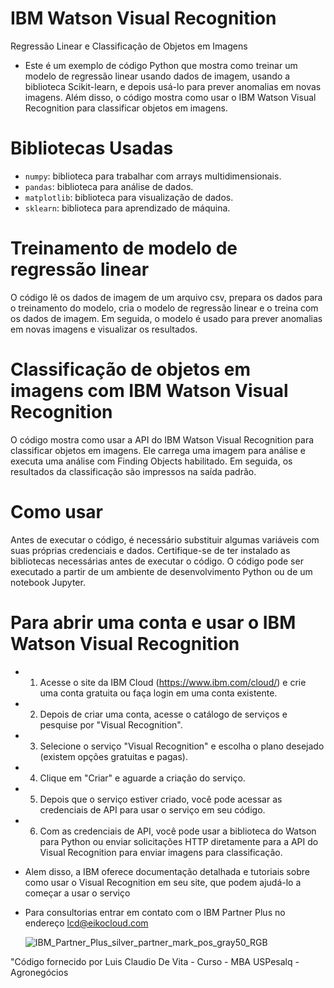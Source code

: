 # IBM Watson Visual Recognition
Regressão Linear e Classificação de Objetos em Imagens

* Este é um exemplo de código Python que mostra como treinar um modelo de regressão linear usando dados de imagem, usando a biblioteca Scikit-learn, e depois usá-lo para prever anomalias em novas imagens. Além disso, o código mostra como usar o IBM Watson Visual Recognition para classificar objetos em imagens.

# Bibliotecas Usadas

* `numpy`: biblioteca para trabalhar com arrays multidimensionais.
* `pandas`: biblioteca para análise de dados.
* `matplotlib`: biblioteca para visualização de dados.
* `sklearn`: biblioteca para aprendizado de máquina. 

# Treinamento de modelo de regressão linear 

O código lê os dados de imagem de um arquivo csv, prepara os dados para o treinamento do modelo, cria o modelo de regressão linear e o treina com os dados de imagem. Em seguida, o modelo é usado para prever anomalias em novas imagens e visualizar os resultados.

# Classificação de objetos em imagens com IBM Watson Visual Recognition

O código mostra como usar a API do IBM Watson Visual Recognition para classificar objetos em imagens. Ele carrega uma imagem para análise e executa uma análise com Finding Objects habilitado. Em seguida, os resultados da classificação são impressos na saída padrão.

# Como usar

Antes de executar o código, é necessário substituir algumas variáveis com suas próprias credenciais e dados. Certifique-se de ter instalado as bibliotecas necessárias antes de executar o código. O código pode ser executado a partir de um ambiente de desenvolvimento Python ou de um notebook Jupyter.

# Para abrir uma conta e usar o IBM Watson Visual Recognition

* 1) Acesse o site da IBM Cloud (https://www.ibm.com/cloud/) e crie uma conta gratuita ou faça login em uma conta existente.
* 2) Depois de criar uma conta, acesse o catálogo de serviços e pesquise por "Visual Recognition".
* 3) Selecione o serviço "Visual Recognition" e escolha o plano desejado (existem opções gratuitas e pagas).
* 4) Clique em "Criar" e aguarde a criação do serviço. 
* 5) Depois que o serviço estiver criado, você pode acessar as credenciais de API para usar o serviço em seu código.
* 6) Com as credenciais de API, você pode usar a biblioteca do Watson para Python ou enviar solicitações HTTP diretamente para a API do Visual Recognition para enviar imagens para classificação.

* Alem disso, a IBM oferece documentação detalhada e tutoriais sobre como usar o Visual Recognition em seu site, que podem ajudá-lo a começar a usar o serviço

* Para consultorias entrar em contato com o IBM Partner Plus no endereço lcd@eikocloud.com


     ![IBM_Partner_Plus_silver_partner_mark_pos_gray50_RGB](https://user-images.githubusercontent.com/117879893/220117532-1fa70963-b0c2-4f58-8567-e7c584198157.jpg)


"Código fornecido por Luis Claudio De Vita - Curso - MBA USPesalq - Agronegócios


